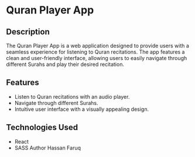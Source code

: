 # Quran Player App

## Description
The Quran Player App is a web application designed to provide users with a seamless experience for listening to Quran recitations. The app features a clean and user-friendly interface, allowing users to easily navigate through different Surahs and play their desired recitation.

## Features
- Listen to Quran recitations with an audio player.
- Navigate through different Surahs.
- Intuitive user interface with a visually appealing design.

## Technologies Used
- React
- SASS
  Author Hassan Faruq
